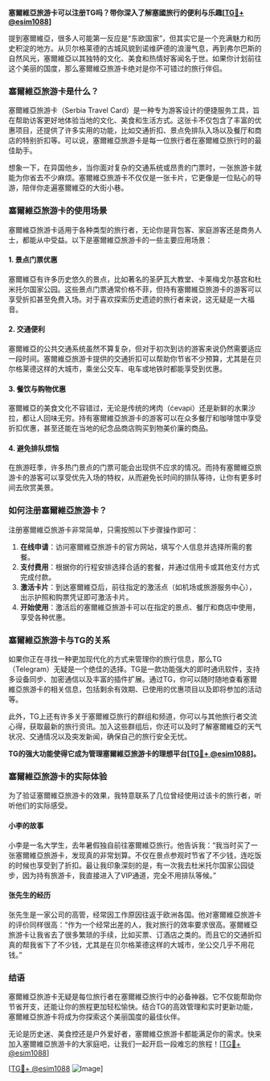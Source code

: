 **塞爾維亞旅游卡可以注册TG吗？带你深入了解塞國旅行的便利与乐趣[[TG💪+ @esim1088](https://t.me/s/esim1088)]**

提到塞爾維亞，很多人可能第一反应是“东欧国家”，但其实它是一个充满魅力和历史积淀的地方。从贝尔格莱德的古城风貌到诺维萨德的浪漫气息，再到弗尔巴斯的自然风光，塞爾維亞以其独特的文化、美食和热情好客闻名于世。如果你计划前往这个美丽的国度，那么塞爾維亞旅游卡绝对是你不可错过的旅行伴侣。

### 塞爾維亞旅游卡是什么？

塞爾維亞旅游卡（Serbia Travel Card）是一种专为游客设计的便捷服务工具，旨在帮助访客更好地体验当地的文化、美食和生活方式。这张卡不仅包含了丰富的优惠项目，还提供了许多实用的功能，比如交通折扣、景点免排队入场以及餐厅和商店的特别折扣等。可以说，塞爾維亞旅游卡是每一位旅行者在塞爾維亞旅行时的最佳助手。

想象一下，在异国他乡，当你面对复杂的交通系统或昂贵的门票时，一张旅游卡就能为你省去不少麻烦。塞爾維亞旅游卡不仅仅是一张卡片，它更像是一位贴心的导游，陪伴你走遍塞爾維亞的大街小巷。

### 塞爾維亞旅游卡的使用场景

塞爾維亞旅游卡适用于各种类型的旅行者，无论你是背包客、家庭游客还是商务人士，都能从中受益。以下是塞爾維亞旅游卡的一些主要应用场景：

#### 1. **景点门票优惠**
塞爾維亞有许多历史悠久的景点，比如著名的圣萨瓦大教堂、卡莱梅戈尔基宫和杜米托尔国家公园。这些景点门票通常价格不菲，但持有塞爾維亞旅游卡的游客可以享受折扣甚至免费入场。对于喜欢探索历史遗迹的旅行者来说，这无疑是一大福音。

#### 2. **交通便利**
塞爾維亞的公共交通系统虽然不算复杂，但对于初次到访的游客来说仍然需要适应一段时间。塞爾維亞旅游卡提供的交通折扣可以帮助你节省不少预算，尤其是在贝尔格莱德这样的大城市，乘坐公交车、电车或地铁时都能享受到优惠。

#### 3. **餐饮与购物优惠**
塞爾維亞的美食文化不容错过，无论是传统的烤肉（ćevapi）还是新鲜的水果沙拉，都让人回味无穷。持有塞爾維亞旅游卡的游客可以在众多餐厅和咖啡馆中享受折扣优惠，甚至还能在当地的纪念品商店购买到物美价廉的商品。

#### 4. **避免排队烦恼**
在旅游旺季，许多热门景点的门票可能会出现供不应求的情况。而持有塞爾維亞旅游卡的游客可以享受优先入场的特权，从而避免长时间的排队等待，让你有更多时间去欣赏美景。

### 如何注册塞爾維亞旅游卡？

注册塞爾維亞旅游卡非常简单，只需按照以下步骤操作即可：

1. **在线申请**：访问塞爾維亞旅游卡的官方网站，填写个人信息并选择所需的套餐。
2. **支付费用**：根据你的行程安排选择合适的套餐，并通过信用卡或其他支付方式完成付款。
3. **激活卡片**：到达塞爾維亞后，前往指定的激活点（如机场或旅游服务中心），出示护照和购票凭证即可激活卡片。
4. **开始使用**：激活后的塞爾維亞旅游卡可以在指定的景点、餐厅和商店中使用，享受各种优惠。

### 塞爾維亞旅游卡与TG的关系

如果你正在寻找一种更加现代化的方式来管理你的旅行信息，那么TG（Telegram）无疑是一个绝佳的选择。TG是一款功能强大的即时通讯软件，支持多设备同步、加密通信以及丰富的插件扩展。通过TG，你可以随时随地查看塞爾維亞旅游卡的相关信息，包括剩余有效期、已使用的优惠项目以及即将参加的活动等。

此外，TG上还有许多关于塞爾維亞旅行的群组和频道，你可以与其他旅行者交流心得，获取最新的旅行资讯。加入这些群组后，你还可以及时了解塞爾維亞的天气状况、交通情况以及突发新闻，确保自己的旅行安全无忧。

**TG的强大功能使得它成为管理塞爾維亞旅游卡的理想平台[[TG💪+ @esim1088](https://t.me/s/esim1088)]。**

### 塞爾維亞旅游卡的实际体验

为了验证塞爾維亞旅游卡的效果，我特意联系了几位曾经使用过该卡的旅行者，听听他们的实际感受。

#### 小李的故事
小李是一名大学生，去年暑假独自前往塞爾維亞旅行。他告诉我：“我当时买了一张塞爾維亞旅游卡，发现真的非常划算。不仅在景点参观时节省了不少钱，连吃饭的时候也享受到了折扣。最让我印象深刻的是，有一次我去杜米托尔国家公园徒步，因为持有旅游卡，我直接进入了VIP通道，完全不用排队等候。”

#### 张先生的经历
张先生是一家公司的高管，经常因工作原因往返于欧洲各国。他对塞爾維亞旅游卡的评价同样很高：“作为一个经常出差的人，我对旅行的效率要求很高。塞爾維亞旅游卡让我省去了很多繁琐的手续，比如买票、订酒店之类的。而且它的交通折扣真的帮我省下了不少钱，尤其是在贝尔格莱德这样的大城市，坐公交几乎不用花钱。”

### 结语

塞爾維亞旅游卡无疑是每位旅行者在塞爾維亞旅行中的必备神器。它不仅能帮助你节省开支，还能让你的旅程更加轻松愉快。结合TG的高效管理和实时更新功能，塞爾維亞旅游卡将成为你探索这个美丽国度的最佳伙伴。

无论是历史迷、美食控还是户外爱好者，塞爾維亞旅游卡都能满足你的需求。快来加入塞爾維亞旅游卡的大家庭吧，让我们一起开启一段难忘的旅程！[[TG💪+ @esim1088](https://t.me/s/esim1088)] 

[[TG💪+ @esim1088](https://t.me/s/esim1088) ![Image](https://i.postimg.cc/4NQfJmqS/Snipaste-2025-05-13-00-14-12.png)]
